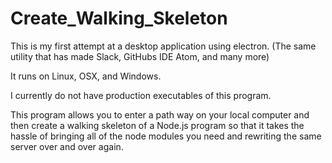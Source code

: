 # Create_Walking_Skeleton


This is my first attempt at a desktop application using electron. (The same utility that has made Slack, GitHubs IDE Atom, and many more)

It runs on Linux, OSX, and Windows.

I currently do not have production executables of this program.

This program allows you to enter a path way on your local computer and then create a walking skeleton of a Node.js program so that it takes the hassle of bringing all of the node modules you need and rewriting the same server over and over again.
